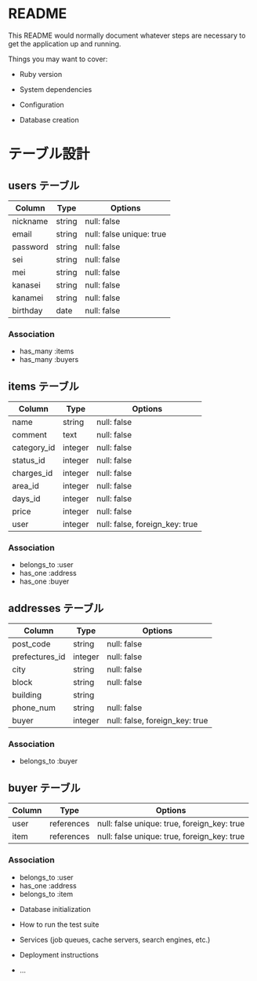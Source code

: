 # README

This README would normally document whatever steps are necessary to get the
application up and running.

Things you may want to cover:

* Ruby version

* System dependencies

* Configuration

* Database creation

# テーブル設計

## users テーブル

| Column   | Type   | Options     |
| -------- | ------ | ----------- |
| nickname | string | null: false |
| email    | string | null: false unique: true|
| password | string | null: false |
| sei      | string | null: false |
| mei      | string | null: false |
| kanasei  | string | null: false |
| kanamei  | string | null: false |
| birthday |  date  | null: false |

### Association

- has_many :items
- has_many :buyers

## items テーブル

| Column     | Type       | Options     |
| -------    | ---------- | ------------|
| name       | string     | null: false |
| comment    | text       | null: false |
| category_id| integer    | null: false |
| status_id  | integer    | null: false |
| charges_id | integer    | null: false |
| area_id    | integer    | null: false |
| days_id    | integer    | null: false |
| price      | integer    | null: false |
| user       | integer    | null: false, foreign_key: true|

### Association

- belongs_to :user
- has_one :address
- has_one :buyer

## addresses テーブル

| Column          | Type       | Options                        |
| -------         | ---------- | ------------------------------ |
| post_code       | string  | null: false |
| prefectures_id  | integer | null: false |
| city            | string  | null: false |
| block           | string  | null: false |
| building        | string  |             |
| phone_num       | string  | null: false |
| buyer           | integer   | null: false, foreign_key: true|

### Association

- belongs_to :buyer


## buyer テーブル

| Column   | Type       | Options     |
| -------  | ---------- | ----------- |
| user     | references | null: false unique: true, foreign_key: true|
| item     | references | null: false unique: true, foreign_key: true|

### Association

- belongs_to :user
- has_one :address
- belongs_to :item

* Database initialization

* How to run the test suite

* Services (job queues, cache servers, search engines, etc.)

* Deployment instructions

* ...
